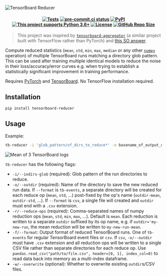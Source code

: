 ![TensorBoard Reducer](https://raw.githubusercontent.com/janosh/tensorboard-reducer/main/assets/tensorboard-reducer.svg)

<h4 align="center">

[![Tests](https://github.com/janosh/tensorboard-reducer/workflows/Tests/badge.svg)](https://github.com/janosh/tensorboard-reducer/actions)
[![pre-commit.ci status](https://results.pre-commit.ci/badge/github/janosh/tensorboard-reducer/main.svg)](https://results.pre-commit.ci/latest/github/janosh/tensorboard-reducer/main)
[![PyPI](https://img.shields.io/pypi/v/tensorboard-reducer)](https://pypi.org/project/tensorboard-reducer)
[![This project supports Python 3.6+](https://img.shields.io/badge/Python-3.6+-blue.svg)](https://python.org/downloads)
[![License](https://img.shields.io/github/license/janosh/tensorboard-reducer?label=License)](/license)
[![GitHub Repo Size](https://img.shields.io/github/repo-size/janosh/tensorboard-reducer?label=Repo+Size)](https://github.com/janosh/tensorboard-reducer/graphs/contributors)

</h4>

> This project was inspired by [`tensorboard-aggregator`](https://github.com/Spenhouet/tensorboard-aggregator) (a similar project built with TensorFlow rather than PyTorch) and [this SO answer](https://stackoverflow.com/a/48774926).

Compute reduced statistics (`mean`, `std`, `min`, `max`, `median` or any other [`numpy`](https://numpy.org/doc/stable) operation) of multiple TensorBoard runs matching a directory glob pattern. This can be used after training multiple identical models to reduce the noise in their loss/accuracy/error curves e.g. when trying to establish a statistically significant improvement in training performance.

Requires [PyTorch](https://pypi.org/project/torch) and [TensorBoard](https://pypi.org/project/tensorboard). No TensorFlow installation required.

## Installation

```sh
pip install tensorboard-reducer
```

## Usage

Example:

```sh
tb-reducer -i 'glob_pattern/of_dirs_to_reduce*' -o basename_of_output_dir -r mean,std,min,max
```

![Mean of 3 TensorBoard logs](https://raw.githubusercontent.com/janosh/tensorboard-reducer/main/assets/3-runs-mean.png)

`tb-reducer` has the following flags:

- `-i/--indirs-glob` (required): Glob pattern of the run directories to reduce.
- `-o/--outdir` (required): Name of the directory to save the new reduced run data. If `--format` is `tb-events`, a separate directory will be created for each reduce op (`mean`, `std`, ...) post-fixed by the op's name (`outdir-mean`, `outdir-std`, ...). If `--format` is `csv`, a single file will created and `outdir` must end with a `.csv` extension.
- `-r/--reduce-ops` (required): Comma-separated names of numpy reduction ops (`mean`, `std`, `min`, `max`, ...). Default is `mean`. Each reduction is written to a separate `outdir` suffixed by its op name, e.g. if `outdir='my-new-run`, the mean reduction will be written to `my-new-run-mean`.
- `-f/--format`: Output format of reduced TensorBoard runs. One of `tb-events` for regular TensorBoard event files or `csv`. If `csv`, `-o/--outdir` must have `.csv` extension and all reduction ops will be written to a single CSV file rather than separate directories for each reduce op. Use `pandas.read_csv("path/to/file.csv", header=[0, 1], index_col=0)` to read data back into memory as a multi-index dataframe.
- `-w/--overwrite` (optional): Whether to overwrite existing `outdir`s/CSV files.
